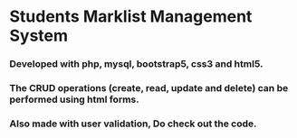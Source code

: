 # Students Marklist Management System
### Developed with php, mysql, bootstrap5, css3 and html5.
### The CRUD operations (create, read, update and delete) can be performed using html forms.
### Also made with user validation, Do check out the code.
